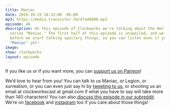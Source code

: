 ```yaml
---
title: Maniac
date: 2018-10-15 10:33:00 -06:00
mp3: https://media.transistor.fm/47ad6600.mp3
episode: 46
description: On this episode of Clockworks we're talking about the Netflix limited
  series "Maniac." The first half of this episode is unspoiled, and we'll warn you
  before we start talking spoilery things, so you can listen even if you haven't seen
  "Maniac" yet!
image: 
show: clockworks
layout: episode
---
```


If you like us or if you want more, you can [support us on Patreon](https://www.patreon.com/clockworkscast)!

We’d love to hear from you! You can talk to us Maniac, or Legion, or surrealism, or you can even just say hi by [tweeting to us](http://www.twitter.com/clockworkscast), or shooting us an email at clockworkscast at gmail.com if what you have to say will take more than 140 characters! You can also [discuss this episode in our subreddit](https://www.reddit.com/r/Goodstuff_fm/). We’re on [facebook](http://facebook.com/clockworkscast) and [instagram](https://www.instagram.com/clockworkscast) too if you care about those things!
